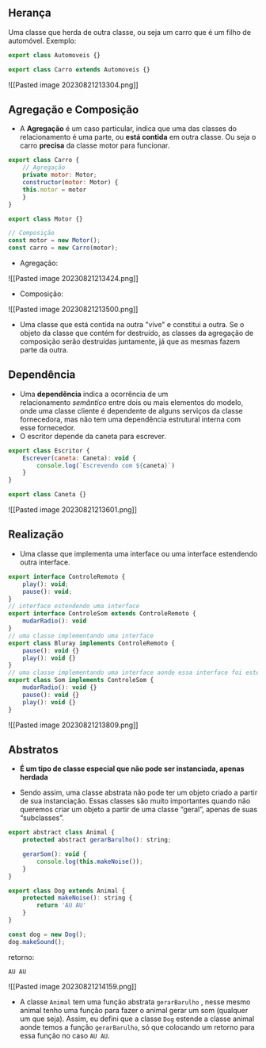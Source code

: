 ## Herança

Uma classe que herda de outra classe, ou seja um carro que é um filho de automóvel. Exemplo:

```js
export class Automoveis {}

export class Carro extends Automoveis {}
```

![[Pasted image 20230821213304.png]]

## Agregação e Composição

- A **Agregação** é um caso particular, indica que uma das classes do relacionamento é uma parte, ou **está contida** em outra classe. Ou seja o carro **precisa** da classe motor para funcionar.

```js
export class Carro {
	// Agregação
	private motor: Motor;
	constructor(motor: Motor) {
	this.motor = motor
	}
}

export class Motor {}

// Composição
const motor = new Motor();
const carro = new Carro(motor);
```

- Agregação:

![[Pasted image 20230821213424.png]]

- Composição:

![[Pasted image 20230821213500.png]]

- Uma classe que está contida na outra "vive" e constitui a outra. Se o objeto da classe que contém for destruído, as classes da agregação de composição serão destruídas juntamente, já que as mesmas fazem parte da outra.

## Dependência

- Uma **dependência** indica a ocorrência de um relacionamento _semântico_ entre dois ou mais elementos do modelo, onde uma classe cliente é dependente de alguns serviços da classe fornecedora, mas não tem uma dependência estrutural interna com esse fornecedor. 
- O escritor depende da caneta para escrever.
```js
export class Escritor {
	Escrever(caneta: Caneta): void {
		console.log(`Escrevendo com ${caneta}`)
	}
}

export class Caneta {}
```

![[Pasted image 20230821213601.png]]

## Realização

- Uma classe que implementa uma interface ou uma interface estendendo outra interface.

```js
export interface ControleRemoto {
	play(): void;
	pause(): void;
}
// interface estendendo uma interface
export interface ControleSom extends ControleRemoto {
	mudarRadio(): void
}
// uma classe implementando uma interface
export class Bluray implements ControleRemoto {
	pause(): void {}
	play(): void {}
}
// uma classe implementando uma interface aonde essa interface foi estendida
export class Som implements ControleSom {
	mudarRadio(): void {}
	pause(): void {}
	play(): void {}
}
```

![[Pasted image 20230821213809.png]]

## Abstratos

- **É um tipo de classe especial que não pode ser instanciada, apenas herdada**

- Sendo assim, uma classe abstrata não pode ter um objeto criado a partir de sua instanciação. Essas classes são muito importantes quando não queremos criar um objeto a partir de uma classe “geral”, apenas de suas “subclasses”.

```js
export abstract class Animal {
	protected abstract gerarBarulho(): string;

	gerarSom(): void {
		console.log(this.makeNoise());
	}
}

export class Dog extends Animal {
	protected makeNoise(): string {
		return 'AU AU'
	}
}

const dog = new Dog();
dog.makeSound();
```
retorno:
```
AU AU
```

![[Pasted image 20230821214159.png]]


-  A classe ``Animal`` tem uma função abstrata ``gerarBarulho`` , nesse mesmo animal tenho uma função para fazer o animal gerar um som (qualquer um que seja). Assim, eu defini que a classe ``Dog`` estende a classe animal aonde temos a função  ``gerarBarulho``, só que colocando um retorno para essa função no caso ``AU AU``.
